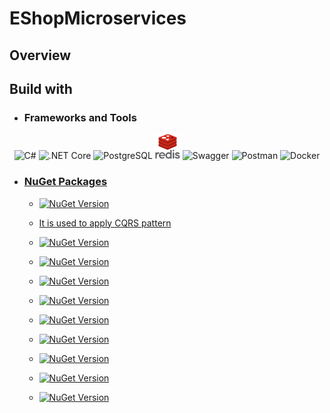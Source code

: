 # EShopMicroservices

## Overview
<p>
	
</p>

## Build with
* ### Frameworks and Tools

<div align="center">
	<img width="50" src="https://user-images.githubusercontent.com/25181517/121405384-444d7300-c95d-11eb-959f-913020d3bf90.png" alt="C#" title="C#"/>
	<img width="50" src="https://user-images.githubusercontent.com/25181517/121405754-b4f48f80-c95d-11eb-8893-fc325bde617f.png" alt=".NET Core" title=".NET Core"/>
	<img width="50" src="https://user-images.githubusercontent.com/25181517/117208740-bfb78400-adf5-11eb-97bb-09072b6bedfc.png" alt="PostgreSQL" title="PostgreSQL"/>
	<img src="https://raw.githubusercontent.com/devicons/devicon/master/icons/redis/redis-original-wordmark.svg" alt="redis" width="40" height="40"/>
	<img width="50" src="https://user-images.githubusercontent.com/25181517/186711335-a3729606-5a78-4496-9a36-06efcc74f800.png" alt="Swagger" title="Swagger"/>
	<img width="50" src="https://user-images.githubusercontent.com/25181517/192109061-e138ca71-337c-4019-8d42-4792fdaa7128.png" alt="Postman" title="Postman"/>
	<img width="50" src="https://user-images.githubusercontent.com/25181517/117207330-263ba280-adf4-11eb-9b97-0ac5b40bc3be.png" alt="Docker" title="Docker"/> <a href="https://redis.io" target="_blank" rel="noreferrer"> 	
</div>

* ### NuGet Packages

   *  ![NuGet Version](https://img.shields.io/nuget/v/MediatR?label=MediatR)
	*  <p>It is used to apply CQRS pattern</p>
     
   *  ![NuGet Version](https://img.shields.io/nuget/v/Carter?label=Carter)
   *  ![NuGet Version](https://img.shields.io/nuget/v/Marten?style=flat&label=Marten)
   *  ![NuGet Version](https://img.shields.io/nuget/v/Mapster?style=flat&label=Mapster)
   *  ![NuGet Version](https://img.shields.io/nuget/v/FluentValidation?style=flat&label=FluentValidation)
   *  ![NuGet Version](https://img.shields.io/nuget/v/AspNetCore.HealthChecks.NpgSql?label=HealthChecks.NpgSql)
   *  ![NuGet Version](https://img.shields.io/nuget/v/AspNetCore.HealthChecks.Redis?label=HealthChecks.Redis)
   *  ![NuGet Version](https://img.shields.io/nuget/v/AspNetCore.HealthChecks.UI.Client?label=HealthChecks.UI.Client)
   *  ![NuGet Version](https://img.shields.io/nuget/v/Microsoft.Extensions.Caching.StackExchangeRedis?label=StackExchangeRedis)
   *  ![NuGet Version](https://img.shields.io/nuget/v/Scrutor?label=Scrutor)
